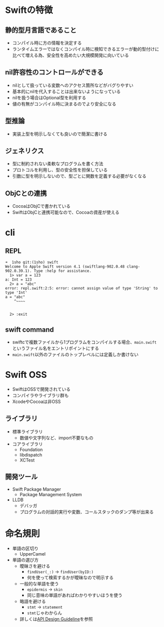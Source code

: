 # Swiftの特徴
## 静的型月言語であること
* コンパイル時に方の情報を決定する
* ランタイムエラーではなくコンパイル時に検知できるエラーが動的型付けに比べて増える為、安全性を高めたい大規模開発に向いている
## nil許容性のコントロールができる
* nilとして扱っている変数へのアクセス箇所などがバグりやすい
* 基本的にnilを代入することは出来ないようになっている
* nilを扱う場合はOptional型を利用する
* 値の有無がコンパイル時に決まるのでより安全になる
## 型推論
* 実装上型を明示しなくても良いので簡潔に書ける
## ジェネリクス
* 型に制約されない柔軟なプログラムを書く方法
* プロトコルを利用し、型の安全性を担保している
* 引数に型を明示しないので、型ごとに関数を定義する必要がなくなる
## ObjCとの連携
* CocoaはObjCで書かれている
* SwiftはObjCと連携可能なので、Cocoaの資産が使える

# cli
## REPL
```
➜  1sho git:(1sho) swift
Welcome to Apple Swift version 4.1 (swiftlang-902.0.48 clang-902.0.39.1). Type :help for assistance.
  1> var a = 123
a: Int = 123
  2> a = "abc"
error: repl.swift:2:5: error: cannot assign value of type 'String' to type 'Int'
a = "abc"
    ^~~~~


  2> :exit
```

## swift command
* swiftcで複数ファイルから1プログラムをコンパイルする場合、`main.swift`というファイル名をエントリポイントにする
* `main.swift`以外のファイルのトップレベルには定義しか書けない

# Swift OSS
* SwiftはOSSで開発されている
* コンパイラやライブラリ群も
* XcodeやCocoaは非OSS

## ライブラリ
* 標準ライブラリ
    * 数値や文字列など、import不要なもの
* コアライブラリ
    * Foundation
    * libdispatch
    * XCTest

## 開発ツール
* Swift Package Manager
    * Package Management System
* LLDB
    * デバッガ
    * プログラムの対話的実行や変数、コールスタックのダンプ等が出来る

# 命名規則
* 単語の区切り
    * UpperCamel
* 単語の選び方
    * 曖昧さを避ける
        * `findUser(_:)` -> `findUser(byID:)`
        * 何を使って検索するかが曖昧なので明示する
    * 一般的な単語を使う
        * `epidermis` -> `skin`
        * 同じ意味の単語があればわかりやすいほうを使う
    * 略語を避ける
        * `stmt` -> `statement`
        * `stmt`じゃわからん
    * 詳しくは[API Design Guideline](https://swift.org/documentation/api-design-guidelines/)を参照
